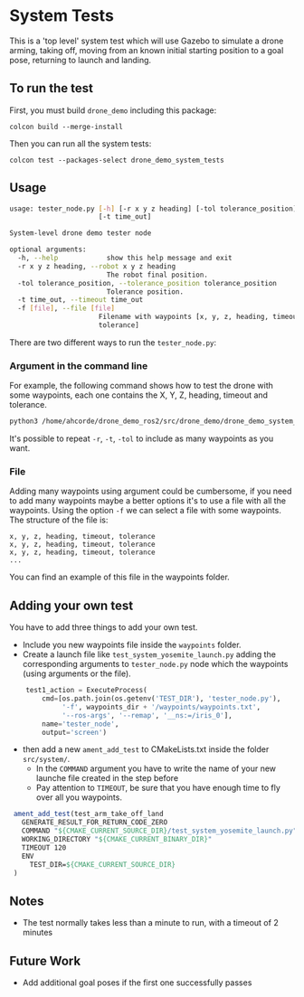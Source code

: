 # System Tests

This is a 'top level' system test which will use Gazebo to simulate a drone arming, taking off, moving from an known initial starting position to a goal pose, returning to launch and landing.

## To run the test
First, you must build `drone_demo` including this package:

```
colcon build --merge-install
```

Then you can run all the system tests:

```
colcon test --packages-select drone_demo_system_tests
```

## Usage

```bash
usage: tester_node.py [-h] [-r x y z heading] [-tol tolerance_position]
                      [-t time_out]

System-level drone demo tester node

optional arguments:
  -h, --help            show this help message and exit
  -r x y z heading, --robot x y z heading
                        The robot final position.
  -tol tolerance_position, --tolerance_position tolerance_position
                        Tolerance position.
  -t time_out, --timeout time_out
  -f [file], --file [file]
                      Filename with waypoints [x, y, z, heading, timeout,
                      tolerance]
```

There are two different ways to run the `tester_node.py`:

### Argument in the command line

For example, the following command shows how to test the drone with some waypoints, each one contains the X, Y, Z, heading, timeout and tolerance.

```bash
python3 /home/ahcorde/drone_demo_ros2/src/drone_demo/drone_demo_system_tests/src/system/tester_node.py __ns:=/iris_0 -r 4.0 5.0 3.0 1.57 -t 40 -tol 0.4 -r 4.0 -5.0 3.0 1.57 -t 40 -tol 0.4
```

It's possible to repeat `-r`, `-t`, `-tol` to include as many waypoints as you want.

### File

Adding many waypoints using argument could be cumbersome, if you need to add many waypoints maybe a better options it's to use a file with all the waypoints. Using the option `-f` we can select a file with some waypoints. The structure of the file is:

```text
x, y, z, heading, timeout, tolerance
x, y, z, heading, timeout, tolerance
x, y, z, heading, timeout, tolerance
...
```

You can find an example of this file in the waypoints folder.

## Adding your own test

You have to add three things to add your own test.

 - Include you new waypoints file inside the `waypoints` folder.
 - Create a launch file like `test_system_yosemite_launch.py` adding the corresponding arguments to `tester_node.py` node which the waypoints (using arguments or the file).

```python
    test1_action = ExecuteProcess(
        cmd=[os.path.join(os.getenv('TEST_DIR'), 'tester_node.py'),
             '-f', waypoints_dir + '/waypoints/waypoints.txt',
             '--ros-args', '--remap', '__ns:=/iris_0'],
        name='tester_node',
        output='screen')
```

 - then add a new `ament_add_test` to CMakeLists.txt inside the folder `src/system/`.
   - In the `COMMAND` argument you have to write the name of your new launche file created in the step before
   - Pay attention to `TIMEOUT`, be sure that you have enough time to fly over all you waypoints.

```cmake
 ament_add_test(test_arm_take_off_land
   GENERATE_RESULT_FOR_RETURN_CODE_ZERO
   COMMAND "${CMAKE_CURRENT_SOURCE_DIR}/test_system_yosemite_launch.py"
   WORKING_DIRECTORY "${CMAKE_CURRENT_BINARY_DIR}"
   TIMEOUT 120
   ENV
     TEST_DIR=${CMAKE_CURRENT_SOURCE_DIR}
 )
```

## Notes
 * The test normally takes less than a minute to run, with a timeout of 2 minutes

## Future Work
  * Add additional goal poses if the first one successfully passes
